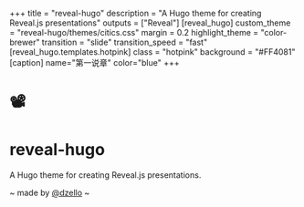 +++
title = "reveal-hugo"
description = "A Hugo theme for creating Reveal.js presentations"
outputs = ["Reveal"]
[reveal_hugo]
custom_theme = "reveal-hugo/themes/citics.css"
margin = 0.2
highlight_theme = "color-brewer"
transition = "slide"
transition_speed = "fast"
[reveal_hugo.templates.hotpink]
class = "hotpink"
background = "#FF4081"
[caption]
name="第一说章"
color="blue"
+++

# 📽️

# reveal-hugo

A Hugo theme for creating Reveal.js presentations.

~ made by [@dzello](https://dzello.com/) ~